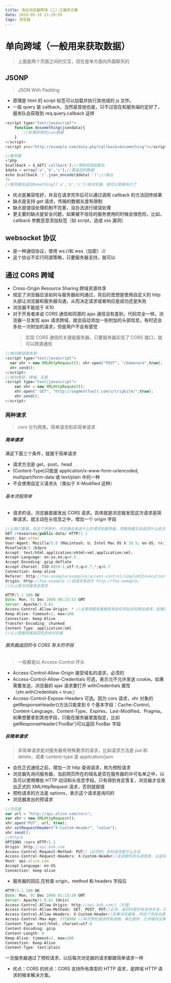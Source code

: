 ```yaml
---
title: 浅谈浏览器跨域（二）之最终方案
date: 2018-05-16 21:29:55
tags: 浏览器
---
```


# 单向跨域（一般用来获取数据）

> 上面是两个页面之间的交互，现在是单方面向外面聊天的

## JSONP

> JSON With Padding

* 原理是 html 的 script 标签可以加载并执行其他域的 js 文件。
* 一般 query 是 callback，当然是其他也是，只不过现在和服务端约定好了，服务队会获取到 req.query.callback 这样

```javascript
<script type="text/javascript">
    function dosomething(jsondata){
        //处理获得的json数据
    }
</script>
<script src="http://example.com/data.php?callback=dosomething"></script>

//服务器
<?php
$callback = $_GET['callback'];//得到回调函数名
$data = array('a','b','c');//要返回的数据
echo $callback.'('.json_encode($data).')';//输出
?>
//服务器会返回domething(['a','b','c'])给浏览器，就可以直接执行了
```

* 优点是兼容性好，并且在请求完毕后可以通过调用 callback 的方法回传结果
* 缺点是支持 get 请求，传输的数据长度有限制
* 缺点是错误处理机制不完善，没办法进行错误处理
* 更主要的缺点是安全问题，如果被不信任的服务使用的时候会很危险，比如，callback 参数恶意添加标签（如 script，造成 xss 漏洞）

## websocket 协议

* 是一种通信协议，使用 ws://和 wss（加密）://
* 这个协议不实行同源策略，只要服务器支持，就可以

## 通过 CORS 跨域

* Cross-Origin Resource Sharing 跨域资源共享
* 规定了浏览器应该如何与服务器如何通过，背后的思想是使用自定义的 http 头部让浏览器和服务器沟通，从而决定请求或者响应是成功还是失败
* 浏览器不能低于 IE10
* 对于开发者来说 CORS 通信和同源的 ajax 通信没有差别，代码完全一样。浏览器一旦发现 ajax 请求跨域，就会自动添加一些附加的头部信息，有时还会多处一次附加的请求，但是用户不会有感觉
  > 实现 CORS 通信的关键是服务器，只要服务器实现了 CORS 接口，就可以跨源通信

```javascript
//相对路径是本源
<script type="text/javascript">
  var xhr = new XMLHttpRequest(); xhr.open("POST", "/damonare",true);
  xhr.send();
</script>
//绝对路径，跨域，无感
<script type="text/javascript">
    var xhr = new XMLHttpRequest();
    xhr.open("￼GET", "http://segmentfault.com/u/trigkit4/",true);
    xhr.send();
</script>
```

### 两种请求

> cors 分为两类，简单请求和非简单请求

##### 简单请求

满足下面三个条件，就属于简单请求

* 请求方法是 get，post，head
* (Content-Type)只能是 application/x-www-form-urlencoded, multipart/form-data 或 text/plain 中的一种
* 不会使用自定义请求头（类似于 X-Modified 这种）

###### 基本流程简单

* 请求的话，浏览器直接发出 CORS 请求。具体就是浏览器发现这次请求是简单请求，就主动在头信息之中，增加一个 origin 字段

```javascript
//让我们看看，在这个场景中，浏览器会发送什么的请求到服务器，而服务器又会返回什么给浏览器：
GET /resources/public-data/ HTTP/1.1
Host: bar.other
User-Agent: Mozilla/5.0 (Macintosh; U; Intel Mac OS X 10.5; en-US; rv:1.9.1b3pre) Gecko/20081130
Minefield/3.1b3pre
Accept: text/html,application/xhtml+xml,application/xml;
Accept-Language: en-us,en;q=0.5
Accept-Encoding: gzip,deflate
Accept-Charset: ISO-8859-1,utf-8;q=0.7,*;q=0.7
Connection: keep-alive
Referer: http://foo.example/examples/access-control/simpleXSInvocation.html
Origin: http://foo.example //该请求来自于 http://foo.exmaple。
//以上是浏览器发送请求

HTTP/1.1 200 OK
Date: Mon, 01 Dec 2008 00:23:53 GMT
Server: Apache/2.0.61
Access-Control-Allow-Origin: * //这表明服务器接受来自任何站点的跨站请求。如果设置为http://foo.example。其它站点就不能跨站访问 http://bar.other 的资源了。
Keep-Alive: timeout=2, max=100
Connection: Keep-Alive
Transfer-Encoding: chunked
Content-Type: application/xml
//以上是服务器返回信息给浏览器
```

###### 服务器返回的与 CORS 有关的字段

> 一般都是以 Access-Control 开头

* Access-Control-Allow-Origin 接受域名的请求，必须的
* Access-Control-Allow-Credentials 可选，表示允不允许发送 cookie。如果需要发送，浏览器的 ajax 请求要打开 withCredentials 属性（xhr.withCredentials = true;）
* Access-Control-Expose-Headers 可选。因为 cors 请求，xhr 对象的 getResponseHeader()方法只能拿到 6 个基本字段：Cache-Control、Content-Language、Content-Type、Expires、Last-Modified、Pragma。如果想要拿到其他字段，只能在服务器里面指定，比如 getResponseHeader('FooBar')可以返回 FooBar 字段

##### 非简单请求

> 非简单请求是对服务器有特殊要求的请求，比如请求方法是 put 和 delete，或者 content-type 是 application/json

* 会在正式通信之前，增加一次 http 查询请求，称为预检请求
* 浏览器先询问服务器，当前网页所在的域名是否在服务器的许可名单之中，以及可以使用哪些 HTTP 动词和头信息字段。只有得到肯定答复，浏览器才会发出正式的 XMLHttpRequest 请求，否则就报错
* 预检请求的方法是 options，表示这个请求是询问的
* 浏览器发出的预请求

```javascript
//浏览器
var url = "http://api.alice.com/cors";
var xhr = new XMLHttpRequest();
xhr.open("PUT", url, true);
xhr.setRequestHeader("X-Custom-Header", "value");
xhr.send();
//http头
OPTIONS /cors HTTP/1.1
Origin: http://api.bob.com
Access-Control-Request-Method: PUT//（必须的）告知请求是什么方法
Access-Control-Request-Headers: X-Custom-Header//发送额外的头部信息，以逗号分割
Host: api.alice.com
Accept-Language: en-US
Connection: keep-alive
```

* 服务器的回应,在检查 origin，method 和 headers 字段后

```javascript
HTTP/1.1 200 OK
Date: Mon, 01 Dec 2008 01:15:39 GMT
Server: Apache/2.0.61 (Unix)
Access-Control-Allow-Origin: http://api.bob.com//（关键）
Access-Control-Allow-Methods: GET, POST, PUT//必须，返回的是所有支持方法，而不但是浏览器请求的那个方法，这样是避免多次预检请求
Access-Control-Allow-Headers: X-Custom-Header//如果浏览器有，则这个字段也是必须的
Access-Control-Max-Age: 1728000 //本次预检请求的有效期，单位是秒，允许缓存该条回应多少秒。在此期间，不用发出另一条预检请求。
Content-Type: text/html; charset=utf-8
Content-Encoding: gzip
Content-Length: 0
Keep-Alive: timeout=2, max=100
Connection: Keep-Alive
Content-Type: text/plain
```

一旦服务器通过了预检请求，以后每次浏览器的请求都跟简单请求一样

* 优点：CORS 的优点：CORS 支持所有类型的 HTTP 请求，是跨域 HTTP 请求的根本解决方案。
